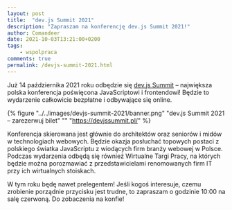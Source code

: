 ```yaml
---
layout: post
title:  "dev.js Summit 2021"
description: "Zapraszam na konferencję dev.js Summit 2021!"
author: Comandeer
date: 2021-10-03T13:21:00+0200
tags:
    - wspolpraca
comments: true
permalink: /devjs-summit-2021.html
---
```


Już 14 października 2021 roku odbędzie się [dev.js Summit](https://devjssummit.pl/) – największa polska konferencja poświęcona JavaScriptowi i frontendowi! Będzie to wydarzenie całkowicie bezpłatne i odbywające się online.<!--more-->

{% figure "../../images/devjs-summit-2021/banner.png" "dev.js Summit 2021 – zarezerwuj bilet" "" "https://devjssummit.pl/" %}

Konferencja skierowana jest głównie do architektów oraz seniorów i midów w technologiach webowych. Będzie okazja posłuchać topowych postaci z polskiego światka JavaScriptu z wiodących firm branży webowej w Polsce. Podczas wydarzenia odbędą się również Wirtualne Targi Pracy, na których będzie można porozmawiać z przedstawicielami renomowanych firm IT przy ich wirtualnych stoiskach.

W tym roku będę nawet prelegentem! Jeśli kogoś interesuje, czemu zrobienie porządnie przycisku jest trudne, to zapraszam o godzinie 10:00 na salę czerwoną. Do zobaczenia na konfie!
